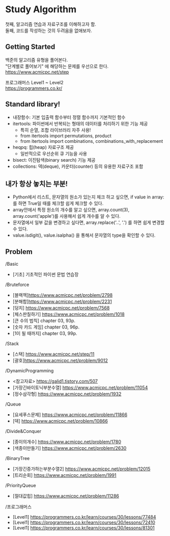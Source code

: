 # Study Algorithm

첫째, 알고리즘 연습과 자료구조를 이해하고자 함. <br>
둘째, 코드를 작성하는 것의 두려움을 없애보자. <br>

## Getting Started

백준의 알고리즘 유형을 풀어본다. <br>
"단계별로 풀어보기" 에 해당하는 문제를 우선으로 한다. <br>
https://www.acmicpc.net/step  <br>

프로그래머스 Level1 ~ Level2 <br>
https://programmers.co.kr/ <br>

## Standard library!
- 내장함수: 기본 입출력 함수부터 정렬 함수까지 기본적인 함수
- itertools: 파이썬에서 반복되는 형태의 데이터를 처리하기 위한 기능 제공
  - 특히 순열, 조합 라이브러리 자주 사용!
  - from itertools import permutations, product
  - from itertools import combinations, combinations_with_replacement
- heqpq: 힙(heap) 자료구조 제공
  - 일반적으로 우선순위 큐 기능을 사용
- bisect: 이진탐색(binary search) 기능 제공
- collections: 덱(deque), 카운터(counter) 등의 유용한 자료구조 포함

## 내가 항상 놓치는 부분!
- Python에서 리스트, 문자열의 원소가 있는지 체크 하고 싶으면, if value in array: 를 하면 True일 때를 체크할 쉽게 체크할 수 있다.
- array안에서 특정 원소의 개수를 알고 싶으면, array.count(3), array.count('apple')를 사용해서 쉽게 개수를 알 수 있다.
- 문자열에서 일부 값을 변경하고 싶다면, array.replace('..', '.') 를 하면 쉽게 변경할 수 있다.
- value.isdigit(), value.isalpha() 을 통해서 문자열의 type을 확인할 수 있다.

## Problem
/Basic <br>
- [기초] 기초적인 파이썬 문법 연습장

/Bruteforce <br>
- [블랙잭]https://www.acmicpc.net/problem/2798 <br>
- [분해합]https://www.acmicpc.net/problem/2231 <br>
- [덩치] https://www.acmicpc.net/problem/7568 <br>
- [체스판칠하기] https://www.acmicpc.net/problem/1018 <br>
- [큰 수의 법칙] chapter 03, 93p. <br>
- [숫자 카드 게임] chapter 03, 96p. <br>
- [1이 될 때까지] chapter 03, 99p. <br>

/Stack <br>
- [스택] https://www.acmicpc.net/step/11 <br>
- [괄호]https://www.acmicpc.net/problem/9012 <br>

/DynamicProgramming <br>
- <참고자료> https://galid1.tistory.com/507 <br>
- [가장긴바이토닉부분수열] https://www.acmicpc.net/problem/11054 <br>
- [정수삼각형] https://www.acmicpc.net/problem/1932 <br>


/Queue <br>
- [요세푸스문제] https://www.acmicpc.net/problem/11866 <br>
- [덱] https://www.acmicpc.net/problem/10866 <br>

/Divide&Conquer <br>
- [종이의개수] https://www.acmicpc.net/problem/1780 <br>
- [색종이만들기] https://www.acmicpc.net/problem/2630 <br>

/BinaryTree <br>
- [가장긴증가하는부분수열2] https://www.acmicpc.net/problem/12015 <br>
- [트리순회] https://www.acmicpc.net/problem/1991

/PriorityQueue <br>
- [절대값힙] https://www.acmicpc.net/problem/11286 <br>

/프로그래머스 <br>
  - [Level1] https://programmers.co.kr/learn/courses/30/lessons/77484<br>
  - [Level1] https://programmers.co.kr/learn/courses/30/lessons/72410<br>
  - [Level1] https://programmers.co.kr/learn/courses/30/lessons/81301<br>